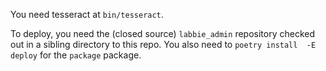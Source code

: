 You need tesseract at `bin/tesseract`.

To deploy, you need the (closed source) `labbie_admin` repository checked out in a sibling directory to this repo. You also need to `poetry install  -E deploy` for the `package` package.
